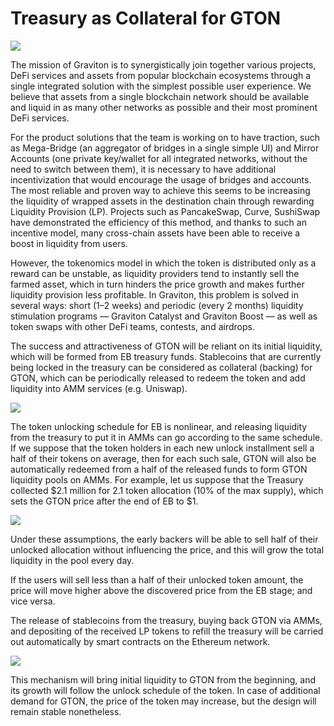 # Treasury as Collateral for GTON

![](https://miro.medium.com/max/6400/1*wNGOEkek3WwrFkFyBeF7iQ@2x.png)

The mission of Graviton is to synergistically join together various projects, DeFi services and assets from popular blockchain ecosystems through a single integrated solution with the simplest possible user experience. We believe that assets from a single blockchain network should be available and liquid in as many other networks as possible and their most prominent DeFi services.

For the product solutions that the team is working on to have traction, such as Mega-Bridge \(an aggregator of bridges in a single simple UI\) and Mirror Accounts \(one private key/wallet for all integrated networks, without the need to switch between them\), it is necessary to have additional incentivization that would encourage the usage of bridges and accounts. The most reliable and proven way to achieve this seems to be increasing the liquidity of wrapped assets in the destination chain through rewarding Liquidity Provision \(LP\). Projects such as PancakeSwap, Curve, SushiSwap have demonstrated the efficiency of this method, and thanks to such an incentive model, many cross-chain assets have been able to receive a boost in liquidity from users.

However, the tokenomics model in which the token is distributed only as a reward can be unstable, as liquidity providers tend to instantly sell the farmed asset, which in turn hinders the price growth and makes further liquidity provision less profitable. In Graviton, this problem is solved in several ways: short \(1–2 weeks\) and periodic \(every 2 months\) liquidity stimulation programs — Graviton Catalyst and Graviton Boost — as well as token swaps with other DeFi teams, contests, and airdrops.

The success and attractiveness of GTON will be reliant on its initial liquidity, which will be formed from EB treasury funds. Stablecoins that are currently being locked in the treasury can be considered as collateral \(backing\) for GTON, which can be periodically released to redeem the token and add liquidity into AMM services \(e.g. Uniswap\).

![](https://miro.medium.com/max/3200/0*Dl-RtECSxMlG7-Wz)

The token unlocking schedule for EB is nonlinear, and releasing liquidity from the treasury to put it in AMMs can go according to the same schedule. If we suppose that the token holders in each new unlock installment sell a half of their tokens on average, then for each such sale, GTON will also be automatically redeemed from a half of the released funds to form GTON liquidity pools on AMMs. For example, let us suppose that the Treasury collected $2.1 million for 2.1 token allocation \(10% of the max supply\), which sets the GTON price after the end of EB to $1.

![](https://miro.medium.com/max/3200/0*1SIWO5gEsz2gDyQg)

Under these assumptions, the early backers will be able to sell half of their unlocked allocation without influencing the price, and this will grow the total liquidity in the pool every day.

If the users will sell less than a half of their unlocked token amount, the price will move higher above the discovered price from the EB stage; and vice versa.

The release of stablecoins from the treasury, buying back GTON via AMMs, and depositing of the received LP tokens to refill the treasury will be carried out automatically by smart contracts on the Ethereum network.

![](https://miro.medium.com/max/3200/0*-OZT6rn8h7uVAO8n)

This mechanism will bring initial liquidity to GTON from the beginning, and its growth will follow the unlock schedule of the token. In case of additional demand for GTON, the price of the token may increase, but the design will remain stable nonetheless.

